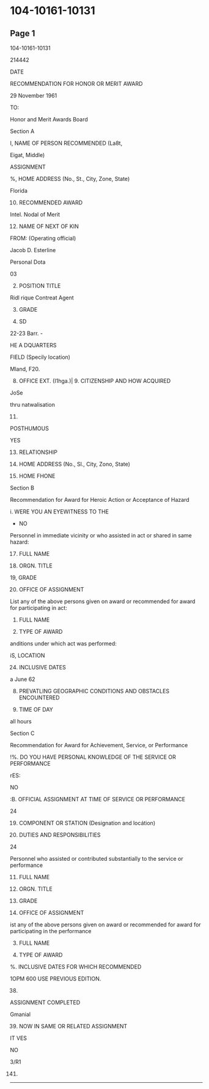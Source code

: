 # 104-10161-10131

## Page 1

104-10161-10131

214442

DATE

RECOMMENDATION FOR HONOR OR MERIT AWARD

29 November 1961

TO:

Honor and Merit Awards Board

Section A

I, NAME OF PERSON RECOMMENDED (La8t,

Eigat, Middle)

ASSIGNMENT

%, HOME ADDRESS (No., St., City, Zone, State)

Florida

10. RECOMMENDED AWARD

Intel. Nodal of Merit

12. NAME OF NEXT OF KIN

FROM: (Operating official)

Jacob D. Esterline

Personal Dota

03

2. POSITION TITLE

Ridl rique Contreat Agent

3. GRADE

14. SD

22-23 Barr. -

HE A DQUARTERS

FIELD (Specily location)

Mland, F20.

8. OFFICE EXT. (I1hga.)| 9. CITIZENSHIP AND HOW ACQUIRED

JoSe

thru natwalisation

11.

POSTHUMOUS

YES

13. RELATIONSHIP

14. HOME ADDRESS (No., Sl., City, Zono, State)

15. HOME FHONE

Section B

Recommendation for Award for Heroic Action or Acceptance of Hazard

i. WERE YOU AN EYEWITNESS TO THE

* NO

Personnel in immediate vicinity or who assisted in act or shared in same hazard:

17. FULL NAME

18. ORGN. TITLE

19, GRADE

20. OFFICE OF ASSIGNMENT

List any of the above persons given on award or recommended for award for participating in act:

1. FULL NAME

22. TYPE OF AWARD

anditions under which act was performed:

iS, LOCATION

24. INCLUSIVE DATES

a June 62

8. PREVATLING GEOGRAPHIC CONDITIONS AND OBSTACLES ENCOUNTERED

25. TIME OF DAY

all hours

Section C

Recommendation for Award for Achievement, Service, or Performance

!%. DO YOU HAVE PERSONAL KNOWLEDGE OF THE SERVICE OR PERFORMANCE

rES:

NO

:B. OFFICIAL ASSIGNMENT AT TIME OF SERVICE OR PERFORMANCE

24

19. COMPONENT OR STATION (Designation and locátion)

10. DUTIES AND RESPONSIBILITIES

24

Personnel who assisted or contributed substantially to the service or performance

11. FULL NAME

32. ORGN. TITLE

33. GRADE

94. OFFICE OF ASSIGNMENT

ist any of the above persons given on award or recommended for award for participating in the performance

3. FULL NAME

36. TYPE OF AWARD

%. INCLUSIVE DATES FOR WHICH RECOMMENDED

1OPM 600 USE PREVIOUS EDITION.

38.

ASSIGNMENT COMPLETED

Gmanial

39. NOW IN SAME OR RELATED ASSIGNMENT

IT VES

NO

3/R1

141)

---

